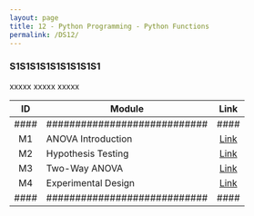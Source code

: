 ```yaml
---
layout: page
title: 12 - Python Programming - Python Functions
permalink: /DS12/
---
```


<h3>S1S1S1S1S1S1S1S1S1</h3>

xxxxx xxxxx xxxxx

| ID | Module                     |Link|
|:--:|----------------------------|:--:|
|####|############################|####|
| M1 | ANOVA Introduction         |[Link](/03-MSDS-Courses/DS08/M1/)|
| M2 | Hypothesis Testing         |[Link](/03-MSDS-Courses/DS08/M2/)|
| M3 | Two-Way ANOVA              |[Link](/03-MSDS-Courses/DS08/M3/)|
| M4 | Experimental Design        |[Link](/03-MSDS-Courses/DS08/M4/)|
|####|############################|####|

